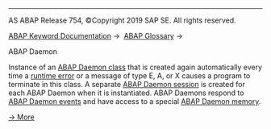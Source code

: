   

* * *

AS ABAP Release 754, ©Copyright 2019 SAP SE. All rights reserved.

[ABAP Keyword Documentation](javascript:call_link\('abenabap.htm'\)) →  [ABAP Glossary](javascript:call_link\('abenabap_glossary.htm'\)) → 

ABAP Daemon

Instance of an [ABAP Daemon class](javascript:call_link\('abenabap_daemon_class_glosry.htm'\) "Glossary Entry") that is created again automatically every time a [runtime error](javascript:call_link\('abenruntime_error_glosry.htm'\) "Glossary Entry") or a message of type E, A, or X causes a program to terminate in this class. A separate [ABAP Daemon session](javascript:call_link\('abenabap_daemon_session_glosry.htm'\) "Glossary Entry") is created for each ABAP Daemon when it is instantiated. ABAP Daemons respond to [ABAP Daemon events](javascript:call_link\('abenabap_daemon_event_glosry.htm'\) "Glossary Entry") and have access to a special [ABAP Daemon memory](javascript:call_link\('abenabap_daemon_memory_glosry.htm'\) "Glossary Entry").

[→ More](javascript:call_link\('abenabap_daemon.htm'\))